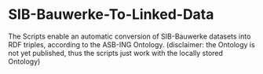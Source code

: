 # SIB-Bauwerke-To-Linked-Data

The Scripts enable an automatic conversion of SIB-Bauwerke datasets into RDF triples, according to the ASB-ING Ontology.
(disclaimer: the Ontology is not yet published, thus the scripts just work with the locally stored Ontology)
